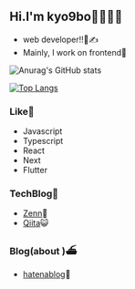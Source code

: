 

## Hi.I'm kyo9bo🍺🍺🍺🍺


- web developer!!👀✍️
- Mainly, I work on frontend🎢

![Anurag's GitHub stats](https://github-readme-stats.vercel.app/api?username=kk3939&count_private=true&show_icons=true&theme=radical)

[![Top Langs](https://github-readme-stats.vercel.app/api/top-langs/?username=kk3939&layout=compact&theme=radical)](https://github.com/kk3939/github-readme-stats)

### Like💄

- Javascript
- Typescript
- React
- Next
- Flutter

### TechBlog💍
- [Zenn](https://zenn.dev/kyo9bo)👾
- [Qiita](https://qiita.com/kyo51310)😺

### Blog(about )⛴
- [hatenablog](https://kyo9bo.hatenablog.com/)🥳
